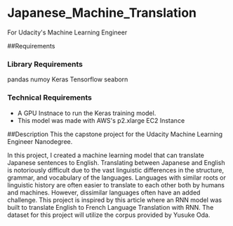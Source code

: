 # Japanese_Machine_Translation
For Udacity's Machine Learning Engineer

##Requirements
### Library Requirements
pandas
numoy
Keras
Tensorflow
seaborn

### Technical Requirements
- A GPU Instnace to run the Keras training model.
- This model was made with AWS's p2.xlarge EC2 Instance

##Description
This the capstone project for the Udacity Machine Learning Engineer Nanodegree.

In this project, I created a machine learning model that can translate Japanese sentences to English. 
Translating between Japanese and English is notoriously difficult due to the vast linguistic differences in the structure, grammar, 
and vocabulary of the languages. Languages with similar roots or linguistic history are often easier to translate to each other 
both by humans and machines. However, dissimilar languages often have an added challenge. 
This project is inspired by this article where an RNN model was built to translate English to French Language Translation with RNN. 
The dataset for this project will utilize the corpus provided by Yusuke Oda.
